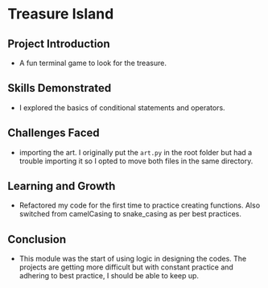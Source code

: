 # Treasure Island

## Project Introduction 
- A fun terminal game to look for the treasure.

## Skills Demonstrated
- I explored the basics of conditional statements and operators.

## Challenges Faced
- importing the art. I originally put the  `art.py` in the root folder but had a trouble importing it so I opted to move both files in the same directory.

## Learning and Growth 
- Refactored my code for the first time to practice creating functions. Also switched from camelCasing to snake_casing as per best practices.

## Conclusion
- This module was the start of using logic in designing the codes. The projects are getting more difficult but with constant practice and adhering to best practice, I should be able to keep up.